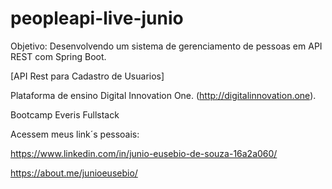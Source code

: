 # peopleapi-live-junio


Objetivo: Desenvolvendo um sistema de gerenciamento de pessoas em API REST com Spring Boot.

[API Rest para Cadastro de Usuarios]

Plataforma de ensino Digital Innovation One. (http://digitalinnovation.one).

Bootcamp Everis Fullstack

Acessem meus link´s pessoais:

https://www.linkedin.com/in/junio-eusebio-de-souza-16a2a060/

https://about.me/junioeusebio/
